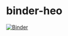 # binder-heo
[![Binder](https://mybinder.org/badge_logo.svg)](https://mybinder.org/v2/gh/nsi-heo/binder-heo/master)
